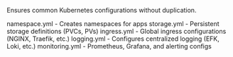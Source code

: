 Ensures common Kubernetes configurations without duplication.

namespace.yml   - Creates namespaces for apps
storage.yml     - Persistent storage definitions (PVCs, PVs)
ingress.yml     - Global ingress configurations (NGINX, Traefik, etc.)
logging.yml     - Configures centralized logging (EFK, Loki, etc.)
monitoring.yml  - Prometheus, Grafana, and alerting configs